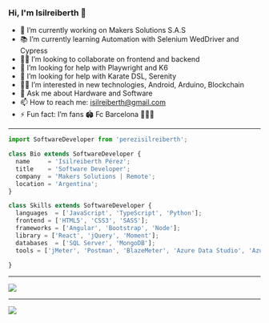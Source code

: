### Hi, I'm Isilreiberth 👋

- 👔 I’m currently working on Makers Solutions S.A.S
- 📚 I’m currently learning Automation with Selenium WedDriver and Cypress
- 👨‍💻 I’m looking to collaborate on frontend and backend
- 🤔 I’m looking for help with Playwright and K6
- 🤔 I’m looking for help with Karate DSL, Serenity
- 🕵️‍♂️ I’m interested in new technologies, Android, Arduino, Blockchain
- 💬 Ask me about Hardware and Software
- 📫 How to reach me: isilreiberth@gmail.com
- ⚡ Fun fact:  I’m fans 🏟 Fc Barcelona 💪🔴🔵

---

```js
import SoftwareDeveloper from 'perezisilreiberth';

class Bio extends SoftwareDeveloper {
  name     = 'Isilreiberth Pérez';
  title    = 'Software Developer';
  company  = 'Makers Solutions | Remote';
  location = 'Argentina';
}

class Skills extends SoftwareDeveloper {
  languages  = ['JavaScript', 'TypeScript', 'Python'];
  frontend = ['HTML5', 'CSS3', 'SASS'];
  frameworks = ['Angular', 'Bootstrap', 'Node'];
  library = ['React', 'jQuery', 'Moment'];
  databases  = ['SQL Server', 'MongoDB'];
  tools = ['jMeter', 'Postman', 'BlazeMeter', 'Azure Data Studio', 'Azure DevOps'];
  
}
```
---

<a href="https://github.com/isilreiberth">
  <img src="https://github-readme-stats.vercel.app/api?username=isilreiberth&show_icons=true&hide_border=true" />
</a>

---

<a href="https://github.com/isilreiberth">
  <img src="https://github-readme-stats.vercel.app/api/top-langs/?username=isilreiberth&layout=compact" />
</a>


<!--
![Isilreiberth github stats](https://github-readme-stats.vercel.app/api?username=isilreiberth&show_icons=true&hide_border=true)

-->


<!--
**isilreiberth/isilreiberth** is a ✨ _special_ ✨ repository because its `README.md` (this file) appears on your GitHub profile.

Here are some ideas to get you started:

- 🔭 I’m currently working on ...
- 🌱 I’m currently learning ...
- 👯 I’m looking to collaborate on ...
- 🤔 I’m looking for help with ...
- 💬 Ask me about ...
- 📫 How to reach me: ...
- 😄 Pronouns: ...
- ⚡ Fun fact: ...
-->
